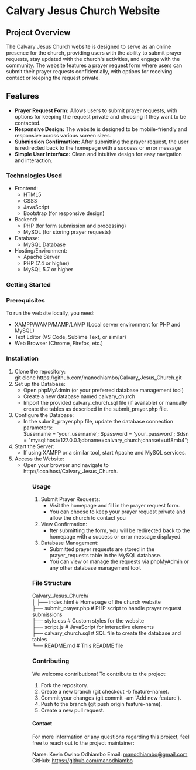 <h1>Calvary Jesus Church Website</h1>

<h2>Project Overview</h2>
<p>The Calvary Jesus Church website is designed to serve as an online presence for the church, providing users with the ability to submit prayer requests, stay updated with the church's activities, and engage with the community. The website features a prayer request form where users can submit their prayer requests confidentially, with options for receiving contact or keeping the request private.</p>

<h2>Features</h2>
<ul>
<li><strong>Prayer Request Form:</strong> Allows users to submit prayer requests, with options for keeping the request private and choosing if they want to be contacted.</li>
<li><strong>Responsive Design:</strong> The website is designed to be mobile-friendly and responsive across various screen sizes.</li>
<li><strong>Submission Confirmation:</strong> After submitting the prayer request, the user is redirected back to the homepage with a success or error message</li>
<li><strong>Simple User Interface:</strong> Clean and intuitive design for easy navigation and interaction.</li>
</ul>

<h3>Technologies Used</h3>

<ul>
<li>Frontend:
<ul>
<li>HTML5</li>
<li>CSS3</li>
<li>JavaScript</li>
<li>Bootstrap (for responsive design)</li>
</ul>

<li>Backend:
<ul>
<li>PHP (for form submission and processing)</li>
<li>MySQL (for storing prayer requests)</li>
</ul>
</li>

<li>Database:
<ul>
<li>MySQL Database</li>
</ul>
</li>

<li>Hosting/Environment:
<ul>
<li>Apache Server</li>
<li>PHP (7.4 or higher)</li>
<li>MySQL 5.7 or higher</li>
</ul>
</li>
</ul>

<h3>Getting Started</h3>

<h3>Prerequisites</h3>
To run the website locally, you need:
<ul>
<li>XAMPP/WAMP/MAMP/LAMP (Local server environment for PHP and MySQL)</li>
<li>Text Editor (VS Code, Sublime Text, or similar)</li>
<li>Web Browser (Chrome, Firefox, etc.)</li>
</ul>

<h3>Installation</h3>

<ol>
<li>Clone the repository:</li>
git clone https://github.com/manodhiambo/Calvary_Jesus_Church.git

<li>Set up the Database:
<ul>
<li>Open phpMyAdmin (or your preferred database management tool)</li>
<li>Create a new database named calvary_church</li>
<li>Import the provided calvary_church.sql file (if available) or manually create the tables as described in the submit_prayer.php file.</li>
</ul>
</li>
<li>Configure the Database:
<ul>
<li>In the submit_prayer.php file, update the database connection parameters:</li>
$username = 'your_username';
$password = 'your_password';
$dsn = "mysql:host=127.0.0.1;dbname=calvary_church;charset=utf8mb4";

</ul></li>
<li>
Start the Server:
<ul>
<li>If using XAMPP or a similar tool, start Apache and MySQL services.</li>
</ul>
</li>

<li>
Access the Website:
<ul>
<li>Open your browser and navigate to http://localhost/Calvary_Jesus_Church.</li>
<ul>
</li>

<h3>Usage</h3>
<ol>
<li>
Submit Prayer Requests:
<ul>
<li>Visit the homepage and fill in the prayer request form.</li>
<li>You can choose to keep your prayer request private and allow the church to contact you</li>
</ul>
</li>

<li>View Confirmation:
<ul>
<li>fter submitting the form, you will be redirected back to the homepage with a success or error message displayed.</li>
</ul>
</li>

<li>
Database Management:
<ul>
<li>Submitted prayer requests are stored in the prayer_requests table in the MySQL database.</li>
<li>You can view or manage the requests via phpMyAdmin or any other database management tool.</li>
</ul>
</li>
</ol>


<h3>File Structure</h3>

Calvary_Jesus_Church/<br>
│
├── index.html          # Homepage of the church website<br>
├── submit_prayer.php   # PHP script to handle prayer request submissions<br>
├── style.css           # Custom styles for the website<br>
├── script.js           # JavaScript for interactive elements<br>
├── calvary_church.sql  # SQL file to create the database and tables<br>
└── README.md           # This README file<br>



<h3>Contributing</h3>
We welcome contributions! To contribute to the project:

<ol>
<li>Fork the repository.</li>
<li>Create a new branch (git checkout -b feature-name).</li>
<li>Commit your changes (git commit -am 'Add new feature').</li>
<li>Push to the branch (git push origin feature-name).</li>
<li>Create a new pull request.</li>
</ol>


<h4>Contact</h4>

For more information or any questions regarding this project, feel free to reach out to the project maintainer:

Name: Kevin Owino Odhiambo
Email: manodhiambo@gmail.com
GitHub: https://github.com/manodhiambo
